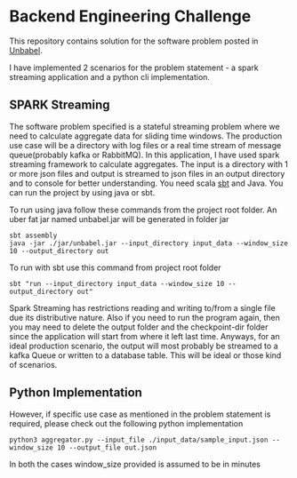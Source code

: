 # Backend Engineering Challenge

This repository contains solution for the software problem posted in [Unbabel](https://github.com/Unbabel/backend-engineering-challenge). 

I have implemented 2 scenarios for the problem statement - a spark streaming application and a python cli implementation.

## SPARK Streaming

The software problem specified is a stateful streaming problem where we need to calculate aggregate data for sliding time windows. The production use case will be a directory with log files or a real time stream of message queue(probably kafka or RabbitMQ). In this application, I have used spark streaming framework to calculate aggregates. The input is a directory with 1 or more json files and output is streamed to json files in an output directory and to console for better understanding. You need scala [sbt](https://www.scala-sbt.org/) and Java. You can run the project by using java or sbt.

To run using java follow these commands from the project root folder. An uber fat jar named unbabel.jar will be generated in folder jar

```
sbt assembly
java -jar ./jar/unbabel.jar --input_directory input_data --window_size 10 --output_directory out
```

To run with sbt use this command from project root folder

```
sbt "run --input_directory input_data --window_size 10 --output_directory out"
```


Spark Streaming has restrictions reading and writing to/from a single file due its distributive nature. Also if you need to run the program again, then you may need to delete the output folder and the checkpoint-dir folder since the application will start from where it left last time. Anyways, for an ideal production scenario, the output will most probably be streamed to a kafka Queue or written to a database table. This will be ideal or those kind of scenarios.


## Python Implementation

However, if specific use case as mentioned in the problem statement is required, please check out the following python implementation 
  
```
python3 aggregator.py --input_file ./input_data/sample_input.json --window_size 10 --output_file out.json
```

In both the cases window_size provided is assumed to be in minutes